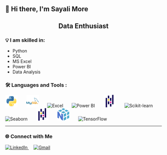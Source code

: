<!-- Banner -->



## 👋 Hi there, I'm Sayali More  
<h2 align="center"><b>Data Enthusiast</b></h2>

<h3>💡 I am skilled in:</h3>
<ul>
  <li>Python </li>
  <li>SQL </li>
  <li>MS Excel </li>
  <li>Power BI </li>
  <li>Data Analysis </li>
</ul>
  

<h3>🛠️ Languages and Tools : </h3> 
<p >
  <img src="https://raw.githubusercontent.com/devicons/devicon/master/icons/python/python-original.svg" alt="Python" width="40"/> &nbsp  &nbsp  &nbsp;
  <img src="https://raw.githubusercontent.com/devicons/devicon/master/icons/mysql/mysql-original-wordmark.svg" alt="MySQL" width="40"/> &nbsp  &nbsp &nbsp;
  <img src="https://img.icons8.com/color/48/000000/microsoft-excel-2019--v1.png" alt="Excel" width="40"/> &nbsp  &nbsp &nbsp;
  <img src="https://www.vectorlogo.zone/logos/microsoft_powerbi/microsoft_powerbi-icon.svg" alt="Power BI" width="40"/> &nbsp  &nbsp &nbsp;
  <img src="https://raw.githubusercontent.com/devicons/devicon/master/icons/pandas/pandas-original.svg" alt="Pandas" width="40"/> &nbsp  &nbsp &nbsp;
  <img src="https://upload.wikimedia.org/wikipedia/commons/0/05/Scikit_learn_logo_small.svg" alt="Scikit-learn" width="40"/> &nbsp  &nbsp &nbsp;
  <img src="https://seaborn.pydata.org/_images/logo-mark-lightbg.svg" alt="Seaborn" width="40"/> &nbsp  &nbsp &nbsp;
  <img src="https://raw.githubusercontent.com/devicons/devicon/master/icons/pandas/pandas-original.svg" alt="Pandas" width="40"/> &nbsp  &nbsp &nbsp;
  <img src="https://raw.githubusercontent.com/devicons/devicon/master/icons/numpy/numpy-original.svg" alt="NumPy" width="40"/> &nbsp  &nbsp &nbsp;
  <img src="https://www.vectorlogo.zone/logos/tensorflow/tensorflow-icon.svg" alt="TensorFlow" width="40"/>
</p>


---

### 🌐 Connect with Me  
<p>
  <a href="https://www.linkedin.com/in/sayali-more12/" target="_blank">
    <img src="https://img.shields.io/badge/LinkedIn-blue?logo=linkedin&logoColor=white&style=for-the-badge" alt="LinkedIn" />
  </a> &nbsp  &nbsp
  <a href="mailto:sayalimore2003@gmail.com" target="_blank">
    <img src="https://img.shields.io/badge/Gmail-red?logo=gmail&logoColor=white&style=for-the-badge" alt="Gmail" />
  </a>
</p>



